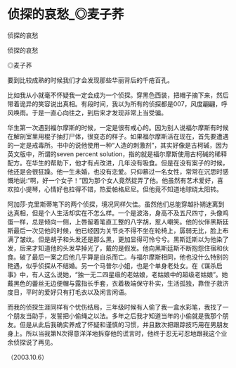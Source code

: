 # 侦探的哀愁_◎麦子荞

侦探的哀愁

侦探的哀愁

◎麦子荞

要到比较成熟的时候我们才会发现那些华丽背后的千疮百孔。

比如我从小就毫不怀疑我一定会成为一个侦探。穿黑色西装，把帽子摘下来，然后带着诡异的笑容说出真相。有段时间，我以为所有的侦探都是007，风度翩翩，呼风唤雨。于是一直心向往之，到后来才发现非常上当受骗。

华生第一次遇到福尔摩斯的时候，一定是很有戒心的。因为别人说福尔摩斯有时候在解剖室里用棍子抽打尸体，很变态的样子。如果福尔摩斯活在现在，首先要遭遇的一定是戒毒所。书中的说他使用一种“人造的刺激剂”，其实好像是古柯碱，因为英文版中，所谓的seven percent solution，指的就是福尔摩斯使用古柯碱的稀释配方。在华生的帮助下，他才有点改进，几年没有吸食。但是在没有案子的时候，他还是会很狂躁。他一生未婚，也没有恋爱。只仰慕过一名女性，常常在沉思时感慨地说:“啊，好一个女子！”因为那个女人竟然捉弄了他。他虽然有艺术爱好，喜欢拉小提琴，心情好也拉得不错，热爱帕格尼尼。但他竟不知道地球绕太阳转。

阿加莎·克里斯蒂笔下的两个侦探，境况同样欠佳。虽然他们总能穿越扑朔迷离到达真相，但是个人生活却实在不怎么样。一个是波洛，身高不及五尺四寸，头像鸡蛋一样，总是倾向一侧，上唇留着笔直工整的八字胡，惹人嘲笑。他的伙伴黑斯廷斯最后一次见他的时候，他已经因为关节炎不得不坐在轮椅上，孱弱无比，脸上布满了皱纹。但是胡子和头发还是那么黑，更加显得可怜兮兮。黑斯廷斯以为他染了发，后来才知道他的头发早掉光了，戴的是假发。他向黑斯廷斯不断抱怨住宿和伙食。破了最后一案之后他几乎算是自杀而亡。与福尔摩斯相同，他也没什么特别的艳遇，似乎侦探从不结婚。另一个马普尔小姐，也是个单身老处女。在《谋杀启事》中，有人这么说她，“独一无二四星级的老姑娘，老姑娘中的超级老姑娘”。她戴黑色的蕾丝无边便帽与露指长手套，衣着极端保守朴实，生活孤独，靠侄子救济度日，平时的爱好只有打毛衣以及闲言闲语。

而我的侦探生涯同样有个忧伤结局，三年级时候有人偷了我一盒水彩笔，我找了一个朋友当助手，发誓把小偷绳之以法。多年之后我才知道当年的小偷就是我那个朋友。但是从此后我确实养成了怀疑和谨慎的习惯，并且数次把跟踪技巧用在男朋友身上。所以当我第N次得意洋洋地拆穿他的谎言时，他终于忍无可忍地跟我这个业余侦探说了再见。

（2003.10.6）